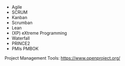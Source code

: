 - Agile
- SCRUM
- Kanban
- Scrumban
- Lean
- (XP) eXtreme Programming
- Waterfall
- PRINCE2
- PMIs PMBOK

Project Management Tools:
https://www.openproject.org/
